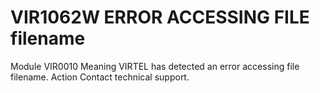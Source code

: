 # VIR1062W ERROR ACCESSING FILE filename
Module
    VIR0010
Meaning
    VIRTEL has detected an error accessing file filename.
Action
    Contact technical support.
